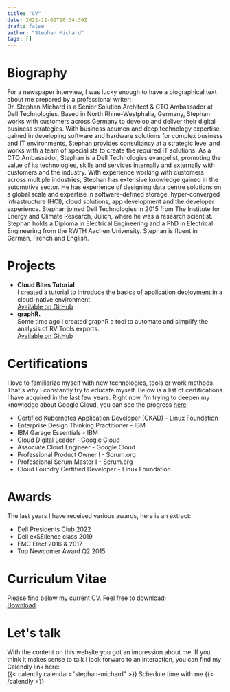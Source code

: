```yaml
---
title: "CV"
date: 2022-11-02T20:34:39Z
draft: false
author: "Stephan Michard"
tags: []
---
```



# Biography
For a newspaper interview, I was lucky enough to have a biographical text about me prepared by a professional writer:  
Dr. Stephan Michard is a Senior Solution Architect & CTO Ambassador at Dell Technologies.  Based in North Rhine-Westphalia, Germany, Stephan works with customers across Germany to develop and deliver their digital business strategies.  With business acumen and deep technology expertise, gained in developing software and hardware solutions for complex business and IT environments, Stephan provides consultancy at a strategic level and works with a team of specialists to create the required IT solutions.  As a CTO Ambassador, Stephan is a Dell Technologies evangelist, promoting the value of its technologies, skills and services internally and externally with customers and the industry.  With experience working with customers across multiple industries, Stephan has extensive knowledge gained in the automotive sector. He has experience of designing data centre solutions on a global scale and expertise in software-defined storage, hyper-converged infrastructure (HCI), cloud solutions, app development and the developer experience. Stephan joined Dell Technologies in 2015 from The Institute for Energy and Climate Research, Jülich, where he was a research scientist. Stephan holds a Diploma in Electrical Engineering and a PhD in Electrical Engineering from the RWTH Aachen University. Stephan is fluent in German, French and English.

# Projects
- **Cloud Bites Tutorial**  
  I created a tutorial to introduce the basics of application deployment in a cloud-native environment.  
  [Available on GitHub](https://github.com/smichard/cloud_bites_tutorial)
- **graphR.**  
  Some time ago I created graphR a tool to automate and simplify the analysis of RV Tools exports.  
  [Available on GitHub](https://github.com/smichard/graphR)

# Certifications
I love to familiarize myself with new technologies, tools or work methods. That's why I constantly try to educate myself. Below is a list of certifications I have acquired in the last few years. Right now I'm trying to deepen my knowledge about Google Cloud, you can see the progress [here](https://www.cloudskillsboost.google/public_profiles/b9b38845-f98b-4adc-a1ac-177ce62c01ea):
  - Certified Kubernetes Application Developer (CKAD) - Linux Foundation
  - Enterprise Design Thinking Practitioner - IBM
  - IBM Garage Essentials - IBM
  - Cloud Digital Leader - Google Cloud
  - Associate Cloud Engineer - Google Cloud
  - Professional Product Owner I - Scrum.org
  - Professional Scrum Master I - Scrum.org
  - Cloud Foundry Certified Developer - Linux Foundation

# Awards
The last years I have received various awards, here is an extract:
- Dell Presidents Club 2022
- Dell exSEllence class 2019
- EMC Elect 2016 & 2017
- Top Newcomer Award Q2 2015

# Curriculum Vitae
Please find below my current CV. Feel free to download:  
[Download](/documents/CV_Stephan_Michard.pdf)

# Let's talk
With the content on this website you got an impression about me. If you think it makes sense to talk I look forward to an interaction, you can find my Calendly link here:  
{{< calendly calendar="stephan-michard" >}}
  Schedule time with me
{{< /calendly >}}